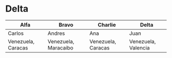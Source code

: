 # Delta

| Alfa | Bravo  | Charlie | Delta |
| --------- | --------- | --------- | --------- |
| Carlos | Andres | Ana| Juan |
| Venezuela, Caracas | Venezuela, Maracaibo | Venezuela, Caracas | Venezuela, Valencia |
